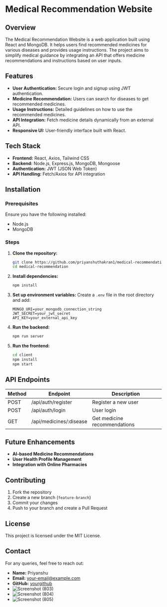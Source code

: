 # Medical Recommendation Website

## Overview
The Medical Recommendation Website is a web application built using React and MongoDB. It helps users find recommended medicines for various diseases and provides usage instructions. The project aims to simplify medical guidance by integrating an API that offers medicine recommendations and instructions based on user inputs.

## Features
- **User Authentication:** Secure login and signup using JWT authentication.
- **Medicine Recommendation:** Users can search for diseases to get recommended medicines.
- **Usage Instructions:** Detailed guidelines on how to use the recommended medicines.
- **API Integration:** Fetch medicine details dynamically from an external API.
- **Responsive UI:** User-friendly interface built with React.

## Tech Stack
- **Frontend:** React, Axios, Tailwind CSS
- **Backend:** Node.js, Express.js, MongoDB, Mongoose
- **Authentication:** JWT (JSON Web Token)
- **API Handling:** Fetch/Axios for API integration

## Installation
### Prerequisites
Ensure you have the following installed:
- Node.js
- MongoDB

### Steps
1. **Clone the repository:**
   ```bash
   git clone https://github.com/priyanshuthakran1/medical-recommendation.git
   cd medical-recommendation
   ```
2. **Install dependencies:**
   ```bash
   npm install
   ```
3. **Set up environment variables:**
   Create a `.env` file in the root directory and add:
   ```env
   MONGO_URI=your_mongodb_connection_string
   JWT_SECRET=your_jwt_secret
   API_KEY=your_external_api_key
   ```
4. **Run the backend:**
   ```bash
   npm run server
   ```
5. **Run the frontend:**
   ```bash
   cd client
   npm install
   npm start
   ```

## API Endpoints
| Method | Endpoint          | Description                       |
|--------|------------------|-----------------------------------|
| POST   | /api/auth/register | Register a new user              |
| POST   | /api/auth/login    | User login                       |
| GET    | /api/medicines/:disease | Get medicine recommendations |

## Future Enhancements
- **AI-based Medicine Recommendations**
- **User Health Profile Management**
- **Integration with Online Pharmacies**

## Contributing
1. Fork the repository
2. Create a new branch (`feature-branch`)
3. Commit your changes
4. Push to your branch and create a Pull Request

## License
This project is licensed under the MIT License.

## Contact
For any queries, feel free to reach out:
- **Name:** Priyanshu
- **Email:** your-email@example.com
- **GitHub:** [yourgithub](https://github.com/yourusername)
- ![Screenshot (803)](https://github.com/user-attachments/assets/715b5fe5-c21b-43f8-9c3e-6cb925ca0959)
- ![Screenshot (804)](https://github.com/user-attachments/assets/7db32cd8-6b10-4d7e-ae9b-2250d98e355e)
- ![Screenshot (805)](https://github.com/user-attachments/assets/612a3f34-af60-4293-9815-49656c6b5aa8)




